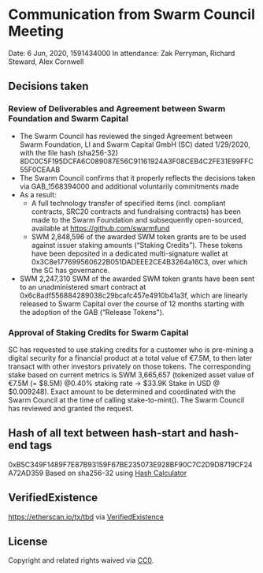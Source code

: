<hash-start>

# Communication from Swarm Council Meeting
Date: 6 Jun, 2020, 1591434000
In attendance: Zak Perryman, Richard Steward, Alex Cornwell

## Decisions taken

### Review of Deliverables and Agreement between Swarm Foundation and Swarm Capital

* The Swarm Council has reviewed the singed Agreement between Swarm Foundation, LI and Swarm Capital GmbH (SC) dated 1/29/2020, with the file hash (sha256-32) 8DC0C5F195DCFA6C089087E56C91161924A3F08CEB4C2FE31E99FFC55F0CEAAB
* The Swarm Council confirms that it properly reflects the decisions taken via GAB_1568394000 and additional voluntarily commitments made
* As a result:
  * A full technology transfer of specified items (incl. compliant contracts, SRC20 contracts and fundraising contracts) has been made to the Swarm Foundation and subsequently open-sourced, available at https://github.com/swarmfund
  * SWM 2,848,596 of the awarded SWM token grants are to be used against issuer staking amounts (“Staking Credits”). These tokens have been  deposited in a dedicated multi-signature wallet at 0x3C8e177699560622B051DADEEE2CE4B3264a16C3, over which the SC has governance.
* SWM 2,247,310 SWM of the awarded SWM token grants have been sent to an unadministered smart contract at 0x6c8adf556884289038c29bcafc457e4910b41a3f, which are linearly released to Swarm Capital over the course of 12 months starting with the adoption of the GAB (“Release Tokens").

### Approval of Staking Credits for Swarm Capital

SC has requested to use staking credits for a customer who is pre-mining a digital security for a financial product at a total value of €7.5M, to then later transact with other investors privately on those tokens. The corresponding stake based on current metrics is SWM 3,665,657 (tokenized asset value of €7.5M (= $8.5M) @0.40% staking rate -> $33.9K Stake in USD @
$0.009248). Exact amount to be determined and coordinated with the Swarm Council at the time of calling stake-to-mint(). The Swarm Council has reviewed and granted the request.
</hash-end>

## Hash of all text between hash-start and hash-end tags
0xB5C349F1489F7E87B93159F67BE235073E928BF90C7C2D9D8719CF24A72AD359
Based on sha256-32 using [Hash Calculator](https://www.pelock.com/products/hash-calculator) 

## VerifiedExistence
https://etherscan.io/tx/tbd via [VerifiedExistence](https://github.com/swarmfund/swarm-open-tools/blob/master/VerifiedExistence/Readme.md)

## License
Copyright and related rights waived via [CC0](https://creativecommons.org/publicdomain/zero/1.0/).
